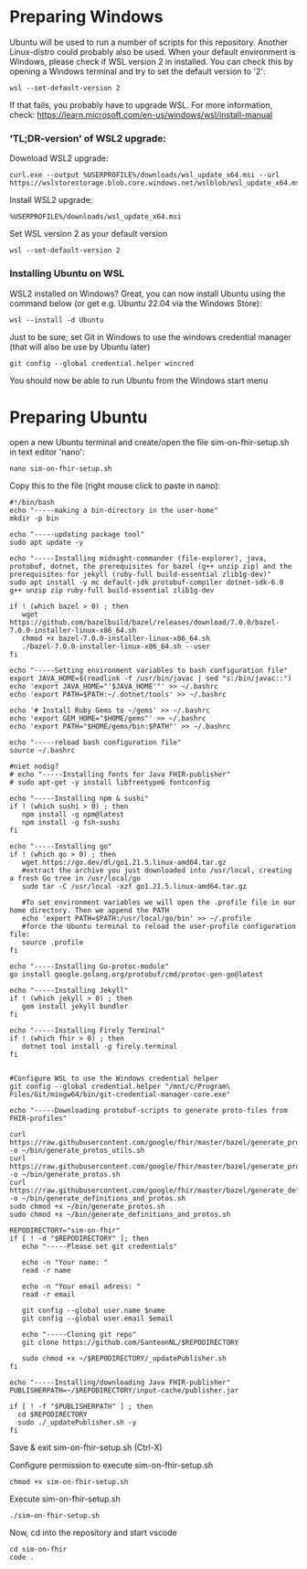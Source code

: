 # Preparing Windows 
Ubuntu will be used to run a number of scripts for this repository. Another Linux-distro could probably also be used. When your default environment is Windows, please check if WSL version 2 in installed. You can check this by opening a Windows terminal and try to set the default version to '2':
```
wsl --set-default-version 2
```

If that fails, you probably have to upgrade WSL. For more information, check: https://learn.microsoft.com/en-us/windows/wsl/install-manual 
### 'TL;DR-version' of WSL2 upgrade: 
Download WSL2 upgrade:
```
curl.exe --output %USERPROFILE%/downloads/wsl_update_x64.msi --url https://wslstorestorage.blob.core.windows.net/wslblob/wsl_update_x64.msi
```
Install WSL2 upgrade:
```
%USERPROFILE%/downloads/wsl_update_x64.msi
```
Set WSL version 2 as your default version
```
wsl --set-default-version 2
```

### Installing Ubuntu on WSL

WSL2 installed on Windows? Great, you can now install Ubuntu using the command below (or get e.g. Ubuntu 22.04 via the Windows Store): 
```
wsl --install -d Ubuntu
```
Just to be sure; set Git in Windows to use the windows credential manager (that will also be use by Ubuntu later)
```
git config --global credential.helper wincred
```
You should now be able to run Ubuntu from the Windows start menu

# Preparing Ubuntu

open a new Ubuntu terminal and create/open the file sim-on-fhir-setup.sh in text editor 'nano':
```
nano sim-on-fhir-setup.sh
```


Copy this to the file (right mouse click to paste in nano):
```
#!/bin/bash
echo "-----making a bin-directory in the user-home"
mkdir -p bin

echo "-----updating package tool"
sudo apt update -y 

echo "-----Installing midnight-commander (file-explorer), java, protobuf, dotnet, the prerequisites for bazel (g++ unzip zip) and the prerequisites for jekyll (ruby-full build-essential zlib1g-dev)"
sudo apt install -y mc default-jdk protobuf-compiler dotnet-sdk-6.0 g++ unzip zip ruby-full build-essential zlib1g-dev

if ! (which bazel > 0) ; then
   wget https://github.com/bazelbuild/bazel/releases/download/7.0.0/bazel-7.0.0-installer-linux-x86_64.sh
   chmod +x bazel-7.0.0-installer-linux-x86_64.sh
   ./bazel-7.0.0-installer-linux-x86_64.sh --user
fi

echo "-----Setting environment variables to bash configuration file"
export JAVA_HOME=$(readlink -f /usr/bin/javac | sed "s:/bin/javac::")
echo 'export JAVA_HOME="'$JAVA_HOME'"' >> ~/.bashrc
echo 'export PATH=$PATH:~/.dotnet/tools' >> ~/.bashrc

echo '# Install Ruby Gems to ~/gems' >> ~/.bashrc
echo 'export GEM_HOME="$HOME/gems"' >> ~/.bashrc
echo 'export PATH="$HOME/gems/bin:$PATH"' >> ~/.bashrc

echo "-----reload bash configuration file"
source ~/.bashrc

#niet nodig?
# echo "-----Installing fonts for Java FHIR-publisher"
# sudo apt-get -y install libfreetype6 fontconfig

echo "-----Installing npm & sushi"
if ! (which sushi > 0) ; then
   npm install -g npm@latest 
   npm install -g fsh-sushi
fi

echo "-----Installing go"
if ! (which go > 0) ; then
   wget https://go.dev/dl/go1.21.5.linux-amd64.tar.gz 
   #extract the archive you just downloaded into /usr/local, creating a fresh Go tree in /usr/local/go
   sudo tar -C /usr/local -xzf go1.21.5.linux-amd64.tar.gz 

   #To set environment variables we will open the .profile file in our home directory. Then we append the PATH
   echo 'export PATH=$PATH:/usr/local/go/bin' >> ~/.profile
   #force the Ubuntu terminal to reload the user-profile configuration file:
   source .profile
fi

echo "-----Installing Go-protoc-module"
go install google.golang.org/protobuf/cmd/protoc-gen-go@latest

echo "-----Installing Jekyll"
if ! (which jekyll > 0) ; then
   gem install jekyll bundler
fi

echo "-----Installing Firely Terminal"
if ! (which fhir > 0) ; then
   dotnet tool install -g firely.terminal
fi


#Configure WSL to use the Windows credential helper
git config --global credential.helper "/mnt/c/Program\ Files/Git/mingw64/bin/git-credential-manager-core.exe"

echo "-----Downloading protobuf-scripts to generate proto-files from FHIR-profiles"

curl https://raw.githubusercontent.com/google/fhir/master/bazel/generate_protos_utils.sh -o ~/bin/generate_protos_utils.sh
curl https://raw.githubusercontent.com/google/fhir/master/bazel/generate_protos.sh -o ~/bin/generate_protos.sh
curl https://raw.githubusercontent.com/google/fhir/master/bazel/generate_definitions_and_protos.sh -o ~/bin/generate_definitions_and_protos.sh
sudo chmod +x ~/bin/generate_protos.sh
sudo chmod +x ~/bin/generate_definitions_and_protos.sh

REPODIRECTORY="sim-on-fhir"
if [ ! -d "$REPODIRECTORY" ]; then
   echo "-----Please set git credentials"

   echo -n "Your name: "
   read -r name

   echo -n "Your email adress: "
   read -r email

   git config --global user.name $name
   git config --global user.email $email

   echo "-----Cloning git repo"
   git clone https://github.com/SanteonNL/$REPODIRECTORY

   sudo chmod +x ~/$REPODIRECTORY/_updatePublisher.sh
fi 

echo "-----Installing/downloading Java FHIR-publisher"
PUBLISHERPATH=~/$REPODIRECTORY/input-cache/publisher.jar

if [ ! -f "$PUBLISHERPATH" ] ; then 
  cd $REPODIRECTORY
  sudo ./_updatePublisher.sh -y
fi
```

Save & exit sim-on-fhir-setup.sh (Ctrl-X)

Configure permission to execute sim-on-fhir-setup.sh
```
chmod +x sim-on-fhir-setup.sh
```
Execute sim-on-fhir-setup.sh
```
./sim-on-fhir-setup.sh
```

Now, cd into the repository and start vscode
```
cd sim-on-fhir
code .
```